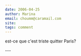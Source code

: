 ```yaml
---
date: 2006-04-25
author: Marina
email: choumm@caramail.com
site: 
tags: comment
---
```


<p>est-ce que c'est triste quitter Paris?</p>
---